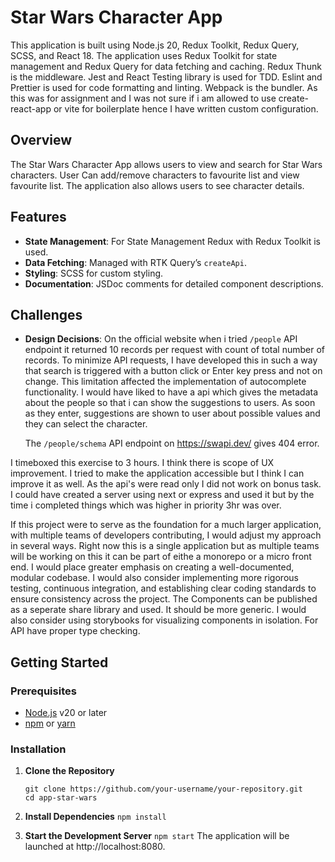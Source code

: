 # Star Wars Character App

This application is built using Node.js 20, Redux Toolkit, Redux Query, SCSS, and React 18. The application uses Redux Toolkit for state management and Redux Query for data fetching and caching. Redux Thunk is the middleware. Jest and React Testing library is used for TDD. Eslint and Prettier is used for code formatting and linting. Webpack is the bundler. As this was for assignment and I was not sure if i am allowed to use create-react-app or vite for boilerplate hence I have written custom configuration.

## Overview

The Star Wars Character App allows users to view and search for Star Wars characters. User Can add/remove characters to favourite list and view favourite list. The application also allows users to see character details.

## Features

- **State Management**: For State Management Redux with Redux Toolkit is used.
- **Data Fetching**: Managed with RTK Query’s `createApi`.
- **Styling**: SCSS for custom styling.
- **Documentation**: JSDoc comments for detailed component descriptions.

## Challenges

- **Design Decisions**:
  On the official website when i tried `/people` API endpoint it returned 10 records per request with count of total number of records. To minimize API requests, I have developed this in such a way that search is triggered with a button click or Enter key press and not on change. This limitation affected the implementation of autocomplete functionality. I would have liked to have a api which gives the metadata about the people so that i can show the suggestions to users. As soon as they enter, suggestions are shown to user about possible values and they can select the character.

  The `/people/schema` API endpoint on https://swapi.dev/ gives 404 error.

I timeboxed this exercise to 3 hours. I think there is scope of UX improvement. I tried to make the application accessible but I think I can improve it as well.
As the api's were read only I did not work on bonus task. I could have created a server using next or express and used it but by the time i completed things which was higher in priority 3hr was over.

If this project were to serve as the foundation for a much larger application, with multiple teams of developers contributing, I would adjust my approach in several ways. Right now this is a single application but as multiple teams will be working on this it can be part of eithe a monorepo or a micro front end. I would place greater emphasis on creating a well-documented, modular codebase. I would also consider implementing more rigorous testing, continuous integration, and establishing clear coding standards to ensure consistency across the project. The Components can be published as a seperate share library and used. It should be more generic. I would also consider using storybooks for visualizing components in isolation. For API have proper type checking.

## Getting Started

### Prerequisites

- [Node.js](https://nodejs.org/) v20 or later
- [npm](https://www.npmjs.com/) or [yarn](https://yarnpkg.com/)

### Installation

1. **Clone the Repository**

   ```
   git clone https://github.com/your-username/your-repository.git
   cd app-star-wars
   ```

2. **Install Dependencies**
   `npm install`
3. **Start the Development Server**
   `npm start`
   The application will be launched at http://localhost:8080.
